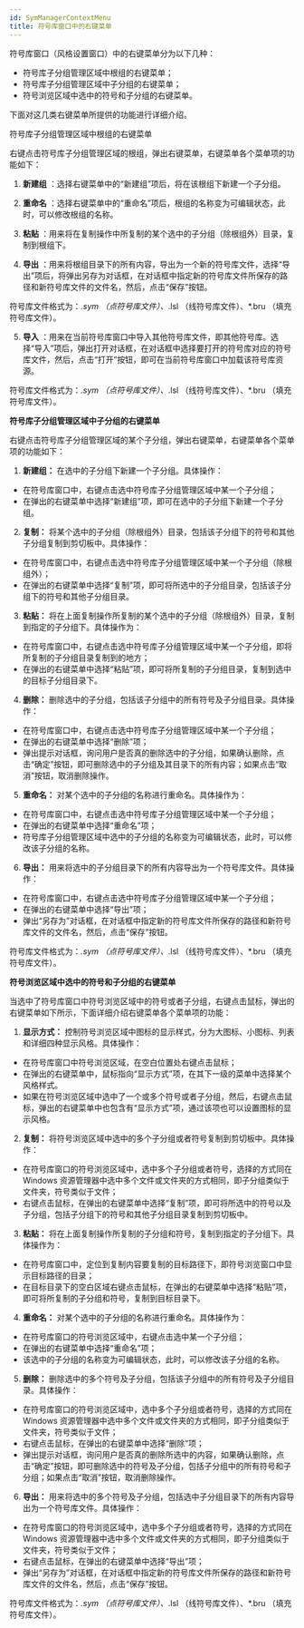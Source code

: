 ```yaml
---
id: SymManagerContextMenu
title: 符号库窗口中的右键菜单
---
```

符号库窗口（风格设置窗口）中的右键菜单分为以下几种：

* 符号库子分组管理区域中根组的右键菜单；
* 符号库子分组管理区域中子分组的右键菜单；
* 符号浏览区域中选中的符号和子分组的右键菜单。

下面对这几类右键菜单所提供的功能进行详细介绍。

符号库子分组管理区域中根组的右键菜单

右键点击符号库子分组管理区域的根组，弹出右键菜单，右键菜单各个菜单项的功能如下：

1. **新建组** ：选择右键菜单中的“新建组”项后，将在该根组下新建一个子分组。

2. **重命名** ：选择右键菜单中的“重命名”项后，根组的名称变为可编辑状态，此时，可以修改根组的名称。

3. **粘贴** ：用来将在复制操作中所复制的某个选中的子分组（除根组外）目录，复制到根组下。

4. **导出** ：用来将根组目录下的所有内容，导出为一个新的符号库文件，选择“导出”项后，将弹出另存为对话框，在对话框中指定新的符号库文件所保存的路径和新符号库文件的文件名，然后，点击“保存”按钮。

符号库文件格式为：*.sym （点符号库文件）、*.lsl （线符号库文件）、*.bru （填充符号库文件）。

5. **导入** ：用来在当前符号库窗口中导入其他符号库文件，即其他符号库。选择“导入”项后，弹出打开对话框，在对话框中选择要打开的符号库对应的符号库文件，然后，点击“打开”按钮，即可在当前符号库窗口中加载该符号库资源。

符号库文件格式为：*.sym （点符号库文件）、*.lsl （线符号库文件）、*.bru （填充符号库文件）。

**符号库子分组管理区域中子分组的右键菜单**

右键点击符号库子分组管理区域的某个子分组，弹出右键菜单，右键菜单各个菜单项的功能如下：

1. **新建组：** 在选中的子分组下新建一个子分组。具体操作：
* 在符号库窗口中，右键点击选中符号库子分组管理区域中某一个子分组；
* 在弹出的右键菜单中选择“新建组”项，即可在选中的子分组下新建一个子分组。
2. **复制：** 将某个选中的子分组（除根组外）目录，包括该子分组下的符号和其他子分组复制到剪切板中。具体操作：
* 在符号库窗口中，右键点击选中符号库子分组管理区域中某一个子分组（除根组外）；
* 在弹出的右键菜单中选择“复制”项，即可将所选中的子分组目录，包括该子分组下的符号和其他子分组目录。
3. **粘贴：** 将在上面复制操作所复制的某个选中的子分组（除根组外）目录，复制到指定的子分组下。具体操作为：
* 在符号库窗口中，右键点击选中符号库子分组管理区域中某一个子分组，即将所复制的子分组目录复制到的地方；
* 在弹出的右键菜单中选择“粘贴”项，即可将所复制的子分组目录，复制到选中的目标子分组目录下。
4. **删除：** 删除选中的子分组，包括该子分组中的所有符号及子分组目录。具体操作：
* 在符号库窗口中，右键点击选中符号库子分组管理区域中某一个子分组；
* 在弹出的右键菜单中选择“删除”项；
* 弹出提示对话框，询问用户是否真的删除选中的子分组，如果确认删除，点击“确定”按钮，即可删除选中的子分组及其目录下的所有内容；如果点击“取消”按钮，取消删除操作。
5. **重命名：** 对某个选中的子分组的名称进行重命名。具体操作为：
* 在符号库窗口中，右键点击选中符号库子分组管理区域中某一个子分组；
* 在弹出的右键菜单中选择“重命名”项；
* 符号库子分组管理区域中选中的子分组的名称变为可编辑状态，此时，可以修改该子分组的名称。
6. **导出：** 用来将选中的子分组目录下的所有内容导出为一个符号库文件。具体操作：
* 在符号库窗口中，右键点击选中符号库子分组管理区域中某一个子分组；
* 在弹出的右键菜单中选择“导出”项；
* 弹出“另存为”对话框，在对话框中指定新的符号库文件所保存的路径和新符号库文件的文件名，然后，点击“保存”按钮。

符号库文件格式为：*.sym （点符号库文件）、*.lsl （线符号库文件）、*.bru （填充符号库文件）。

**符号浏览区域中选中的符号和子分组的右键菜单**

当选中了符号库窗口中符号浏览区域中的符号或者子分组，右键点击鼠标，弹出的右键菜单如下所示，下面详细介绍右键菜单各个菜单项的功能：

1. **显示方式：** 控制符号浏览区域中图标的显示样式，分为大图标、小图标、列表和详细四种显示风格。具体操作：
* 在符号库窗口中符号浏览区域，在空白位置处右键点击鼠标；
* 在弹出的右键菜单中，鼠标指向“显示方式”项，在其下一级的菜单中选择某个风格样式。
* 如果在符号浏览区域中选中了一个或多个符号或者子分组，然后，右键点击鼠标，弹出的右键菜单中也包含有“显示方式”项，通过该项也可以设置图标的显示风格。
2. **复制：** 将符号浏览区域中选中的多个子分组或者符号复制到剪切板中。具体操作：
* 在符号库窗口的符号浏览区域中，选中多个子分组或者符号，选择的方式同在 Windows 资源管理器中选中多个文件或文件夹的方式相同，即子分组类似于文件夹，符号类似于文件；
* 右键点击鼠标，在弹出的右键菜单中选择“复制”项，即可将所选中的符号以及子分组，包括子分组下的符号和其他子分组目录复制到剪切板中。
3. **粘贴：** 将在上面复制操作所复制的子分组和符号，复制到指定的子分组下。具体操作为：
* 在符号库窗口中，定位到复制内容要复制的目标路径下，即符号浏览窗口中显示目标路径的目录；
* 在目标目录下的空白区域右键点击鼠标，在弹出的右键菜单中选择“粘贴”项，即可将所复制的子分组和符号，复制到目标目录下。
4. **重命名：** 对某个选中的子分组的名称进行重命名。具体操作为：
* 在符号库窗口的符号浏览区域中，右键点击选中某一个子分组；
* 在弹出的右键菜单中选择“重命名”项；
* 该选中的子分组的名称变为可编辑状态，此时，可以修改该子分组的名称。
5. **删除：** 删除选中的多个符号及子分组，包括该子分组中的所有符号及子分组目录。具体操作：
* 在符号库窗口的符号浏览区域中，选中多个子分组或者符号，选择的方式同在 Windows 资源管理器中选中多个文件或文件夹的方式相同，即子分组类似于文件夹，符号类似于文件；
* 右键点击鼠标，在弹出的右键菜单中选择“删除”项；
* 弹出提示对话框，询问用户是否真的删除所选中的内容，如果确认删除，点击“确定”按钮，即可删除选中的符号及子分组，包括子分组中的所有符号和子分组；如果点击“取消”按钮，取消删除操作。
6. **导出：** 用来将选中的多个符号及子分组，包括选中子分组目录下的所有内容导出为一个符号库文件。具体操作：
* 在符号库窗口的符号浏览区域中，选中多个子分组或者符号，选择的方式同在 Windows 资源管理器中选中多个文件或文件夹的方式相同，即子分组类似于文件夹，符号类似于文件；
* 右键点击鼠标，在弹出的右键菜单中选择“导出”项；
* 弹出“另存为”对话框，在对话框中指定新的符号库文件所保存的路径和新符号库文件的文件名，然后，点击“保存”按钮。

符号库文件格式为：*.sym （点符号库文件）、*.lsl （线符号库文件）、*.bru （填充符号库文件）。
